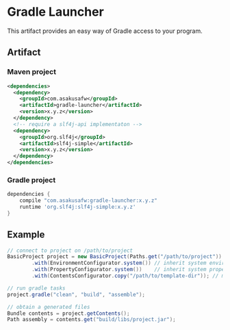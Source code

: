 # Gradle Launcher

This artifact provides an easy way of Gradle access to your program.

## Artifact

### Maven project

```xml
<dependencies>
  <dependency>
    <groupId>com.asakusafw</groupId>
    <artifactId>gradle-launcher</artifactId>
    <version>x.y.z</version>
  </dependency>
  <!-- require a slf4j-api implementaton -->
  <dependency>
    <groupId>org.slf4j</groupId>
    <artifactId>slf4j-simple</artifactId>
    <version>x.y.z</version>
  </dependency>
</dependencies>
```

### Gradle project

```gradle
dependencies {
    compile "com.asakusafw:gradle-launcher:x.y.z"
    runtime 'org.slf4j:slf4j-simple:x.y.z'
}
```

## Example

```java
// connect to project on /path/to/project
BasicProject project = new BasicProject(Paths.get("/path/to/project"))
        .with(EnvironmentConfigurator.system()) // inherit system environment variables
        .with(PropertyConfigurator.system())    // inherit system properties
        .with(ContentsConfigurator.copy("/path/to/template-dir")); // merge template files

// run gradle tasks
project.gradle("clean", "build", "assemble");

// obtain a generated files
Bundle contents = project.getContents();
Path assembly = contents.get("build/libs/project.jar");
```
